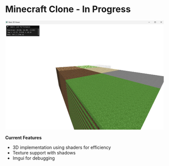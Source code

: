 # Minecraft Clone - In Progress

![1741411786772](image/README/1741411786772.png)

**Current Features**

- 3D implementation using shaders for efficiency
- Texture support with shadows
- Imgui for debugging
